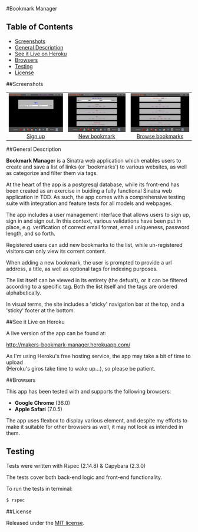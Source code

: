 #Bookmark Manager 

## Table of Contents

* [Screenshots](#screenshots)
* [General Description](#general-description)
* [See it Live on Heroku](#see-it-live-on-heroku)
* [Browsers](#browsers)
* [Testing](#testing)
* [License](#license)


##Screenshots

<table>
	<tr>
		<td align="center" width="190px" >
			<a href="https://raw.githubusercontent.com/nadavmatalon/bookmark-manager/master/public/images/app_screenshot_3.png">
				<img src="public/images/app_screenshot_3.png" height="105px" />
				 Sign up
			</a>
		</td>
		<td align="center" width="190px" >
			<a href="https://raw.githubusercontent.com/nadavmatalon/bookmark-manager/master/public/images/app_screenshot_1.png">
				<img src="public/images/app_screenshot_1.png" height="105px" />
				New bookmark
			</a>
		</td>
		<td align="center" width="190px" >
			<a href="https://raw.githubusercontent.com/nadavmatalon/bookmark-manager/master/public/images/app_screenshot_2.png">
				<img src="public/images/app_screenshot_2.png" height="105px" />
				Browse bookmarks
			</a>
		</td>
	</tr>
</table>


##General Description

<p><strong>Bookmark Manager</strong> is a Sinatra web application which enables users 
to create and save a list of links (or 'bookmarks') to various websites, as well as categorize 
and filter them via tags.</p>

<p>At the heart of the app is a postgresql database, while its front-end has been 
created as an exercise in buiding a fully functional Sinatra web application in TDD. 
As such, the app comes with a comprehensive testing suite with integration and feature 
tests for all models and webpages.</p> 

<p>The app includes a user management interface that allows users to sign up,
sign in and sign out. In this context, various validations have been put in place, e.g.
verification of correct email format, email uniqueness, password length, and so forth.</p>

<p>Registered users can add new bookmarks to the list, while un-registered visitors can only 
view its corrent content.</p>

<p>When adding a new bookmark, the user is prompted to provide a url address, a title, as well as
optional tags for indexing purposes.</p>

<p>The list itself can be viewed in its entirety (the defualt), or it can be filtered according
to a specific tag. Both the list itself and the tags are ordered alphabetically.</p>

<p>In visual terms, the site includes a 'sticky' navigation bar at the top, and a 'sticky' footer at
the bottom.</p>


##See it Live on Heroku

A live version of the app can be found at:

http://makers-bookmark-manager.herokuapp.com/

As I'm using Heroku's free hosting service, the app may take a bit of time to upload<br/>
(Heroku's giros take time to wake up...), so please be patient.


##Browsers

This app has been tested with and supports the following browsers:

* __Google Chrome__ (36.0)
* __Apple Safari__ (7.0.5)

The app uses flexbox to display various element, and despite my efforts to make 
it suitable for other browsers as well, it may not look as intended in them.</p>


##  Testing

Tests were written with Rspec (2.14.8) & Capybara (2.3.0)<br>

The tests cover both back-end logic and front-end functionality.

To run the tests in terminal:

```bash
$ rspec
```

##License

<p>Released under the <a href="http://www.opensource.org/licenses/MIT">MIT license</a>.</p>

